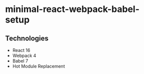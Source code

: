 # minimal-react-webpack-babel-setup

## Technologies

* React 16
* Webpack 4
* Babel 7
* Hot Module Replacement
